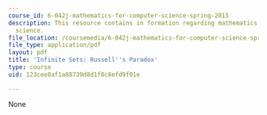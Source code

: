 ```yaml
---
course_id: 6-042j-mathematics-for-computer-science-spring-2015
description: This resource contains in formation regarding mathematics for computer
  science.
file_location: /coursemedia/6-042j-mathematics-for-computer-science-spring-2015/123cee8af1a08739d8d1f0c8efd9f01e_MIT6_042JS16_RussellsParad.pdf
file_type: application/pdf
layout: pdf
title: 'Infinite Sets: Russell''s Paradox'
type: course
uid: 123cee8af1a08739d8d1f0c8efd9f01e

---
```

None